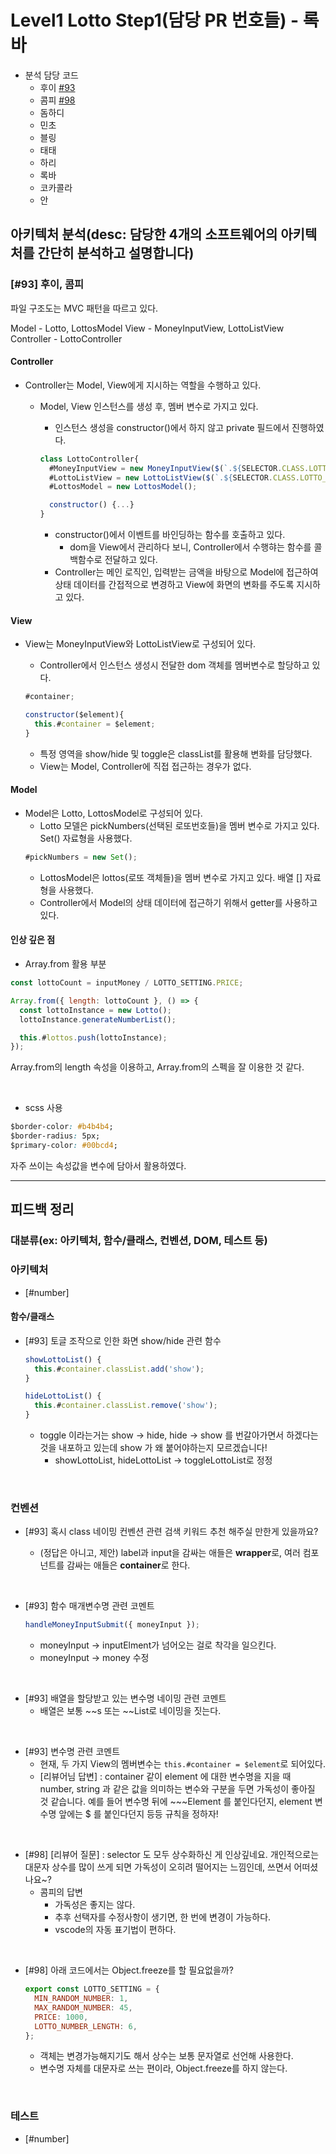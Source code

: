 # Level1 Lotto Step1(담당 PR 번호들) - 록바

- 분석 담당 코드
  - 후이 [#93](https://github.com/woowacourse/javascript-lotto/pull/93)
  - 콤피 [#98](https://github.com/woowacourse/javascript-lotto/pull/98)
  - 돔하디
  - 민초
  - 블링
  - 태태
  - 하리
  - 록바
  - 코카콜라
  - 안

## 아키텍처 분석(desc: 담당한 4개의 소프트웨어의 아키텍처를 간단히 분석하고 설명합니다)

### [#93] 후이, 콤피

파일 구조도는 MVC 패턴을 따르고 있다.

Model - Lotto, LottosModel
View - MoneyInputView, LottoListView
Controller - LottoController

#### Controller

- Controller는 Model, View에게 지시하는 역할을 수행하고 있다.

  - Model, View 인스턴스를 생성 후, 멤버 변수로 가지고 있다.

    - 인스턴스 생성을 constructor()에서 하지 않고 private 필드에서 진행하였다.

    ```javascript
    class LottoController{
      #MoneyInputView = new MoneyInputView($(`.${SELECTOR.CLASS.LOTTO_MONEY_SECTION}`));
      #LottoListView = new LottoListView($(`.${SELECTOR.CLASS.LOTTO_LIST_SECTION}`));
      #LottosModel = new LottosModel();

      constructor() {...}
    }
    ```

    - constructor()에서 이벤트를 바인딩하는 함수를 호출하고 있다.
      - dom을 View에서 관리하다 보니, Controller에서 수행햐는 함수를 콜백함수로 전달하고 있다.
    - Controller는 메인 로직인, 입력받는 금액을 바탕으로 Model에 접근하여 상태 데이터를 간접적으로 변경하고 View에 화면의 변화를 주도록 지시하고 있다.

#### View

- View는 MoneyInputView와 LottoListView로 구성되어 있다.

  - Controller에서 인스턴스 생성시 전달한 dom 객체를 멤버변수로 할당하고 있다.

  ```javascript
  #container;

  constructor($element){
    this.#container = $element;
  }
  ```

  - 특정 영역을 show/hide 및 toggle은 classList를 활용해 변화를 담당했다.
  - View는 Model, Controller에 직접 접근하는 경우가 없다.

#### Model

- Model은 Lotto, LottosModel로 구성되어 있다.
  - Lotto 모델은 pickNumbers(선택된 로또번호들)을 멤버 변수로 가지고 있다. Set() 자료형을 사용했다.
  ```javascript
  #pickNumbers = new Set();
  ```
  - LottosModel은 lottos(로또 객체들)을 멤버 변수로 가지고 있다. 배열 [] 자료형을 사용했다.
  - Controller에서 Model의 상태 데이터에 접근하기 위해서 getter를 사용하고 있다.

#### 인상 깊은 점

- Array.from 활용 부분

```javascript
const lottoCount = inputMoney / LOTTO_SETTING.PRICE;

Array.from({ length: lottoCount }, () => {
  const lottoInstance = new Lotto();
  lottoInstance.generateNumberList();

  this.#lottos.push(lottoInstance);
});
```

Array.from의 length 속성을 이용하고, Array.from의 스펙을 잘 이용한 것 같다.

<br>

- scss 사용

```css
$border-color: #b4b4b4;
$border-radius: 5px;
$primary-color: #00bcd4;
```

자주 쓰이는 속성값을 변수에 담아서 활용하였다.

---

## 피드백 정리

### 대분류(ex: 아키텍처, 함수/클래스, 컨벤션, DOM, 테스트 등)

### 아키텍처

- [#number]

#### 함수/클래스

- [#93] 토글 조작으로 인한 화면 show/hide 관련 함수

  ```javascript
  showLottoList() {
    this.#container.classList.add('show');
  }

  hideLottoList() {
    this.#container.classList.remove('show');
  }
  ```

  - toggle 이라는거는 show -> hide, hide -> show 를 번갈아가면서 하겠다는 것을 내포하고 있는데 show 가 왜 붙어야하는지 모르겠습니다!
    - showLottoList, hideLottoList -> toggleLottoList로 정정

<br>

### 컨벤션

- [#93] 혹시 class 네이밍 컨벤션 관련 검색 키워드 추천 해주실 만한게 있을까요?

  - (정답은 아니고, 제안) label과 input을 감싸는 애들은 **wrapper**로, 여러 컴포넌트를 감싸는 애들은 **container**로 한다.

<br>

- [#93] 함수 매개변수명 관련 코멘트
  ```javascript
  handleMoneyInputSubmit({ moneyInput });
  ```
  - moneyInput -> inputElment가 넘어오는 걸로 착각을 일으킨다.
  - moneyInput -> money 수정

<br>

- [#93] 배열을 할당받고 있는 변수명 네이밍 관련 코멘트
  - 배열은 보통 ~~s 또는 ~~List로 네이밍을 짓는다.

<br>

- [#93] 변수명 관련 코멘트
  - 현재, 두 가지 View의 멤버변수는 `this.#container = $element`로 되어있다.
  - [리뷰어님 답변] : container 같이 element 에 대한 변수명을 지을 때 number, string 과 같은 값을 의미하는 변수와 구분을 두면 가독성이 좋아질 것 같습니다. 예를 들어 변수명 뒤에 ~~~Element 를 붙인다던지, element 변수명 앞에는 $ 를 붙인다던지 등등 규칙을 정하자!

<br>

- [#98] [리뷰어 질문] : selector 도 모두 상수화하신 게 인상깊네요. 개인적으로는 대문자 상수를 많이 쓰게 되면 가독성이 오히려 떨어지는 느낌인데, 쓰면서 어떠셨나요~?
  - 콤피의 답변
    - 가독성은 좋지는 않다.
    - 추후 선택자를 수정사항이 생기면, 한 번에 변경이 가능하다.
    - vscode의 자동 표기법이 편하다.

<br>

- [#98] 아래 코드에서는 Object.freeze를 할 필요없을까?
  ```javascript
  export const LOTTO_SETTING = {
    MIN_RANDOM_NUMBER: 1,
    MAX_RANDOM_NUMBER: 45,
    PRICE: 1000,
    LOTTO_NUMBER_LENGTH: 6,
  };
  ```
  - 객체는 변경가능해지기도 해서 상수는 보통 문자열로 선언해 사용한다.
  - 변수명 자체를 대문자로 쓰는 편이라, Object.freeze를 하지 않는다.

<br>

### 테스트

- [#number]
